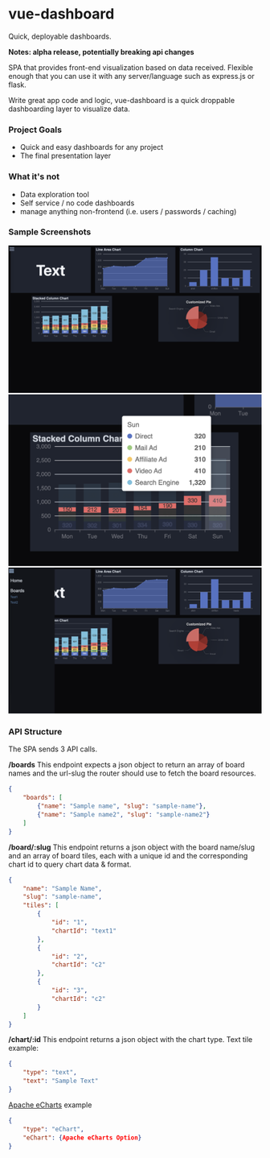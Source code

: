 # vue-dashboard

Quick, deployable dashboards. 

**Notes: alpha release, potentially breaking api changes**

SPA that provides front-end visualization based on data received. Flexible enough that you can use it with any server/language such as express.js or flask. 

Write great app code and logic, vue-dashboard is a quick droppable dashboarding layer to visualize data.

### Project Goals
- Quick and easy dashboards for any project
- The final presentation layer

### What it's not
- Data exploration tool
- Self service / no code dashboards
- manage anything non-frontend (i.e. users / passwords / caching)

### Sample Screenshots
![sample dashboard](images/sample.png "Sample")
![sample dashboard](images/sample1.png "Sample")
![sample dashboard](images/sample2.png "Sample")

### API Structure
The SPA sends 3 API calls. 

**/boards**
This endpoint expects a json object to return an array of board names and the url-slug the router should use to fetch the board resources.
```json
{
    "boards": [
        {"name": "Sample name", "slug": "sample-name"},
        {"name": "Sample name2", "slug": "sample-name2"}
    ]
}
```

**/board/:slug**
This endpoint returns a json object with the board name/slug and an array of board tiles, each with a unique id and the corresponding chart id to query chart data & format.
```json
{
    "name": "Sample Name",
    "slug": "sample-name",
    "tiles": [
        {
            "id": "1",
            "chartId": "text1"
        },
        {
            "id": "2",
            "chartId": "c2"
        },
        {
            "id": "3",
            "chartId": "c2"
        }
    ]
}
```

**/chart/:id**
This endpoint returns a json object with the chart type.
Text tile example:
```json
{
    "type": "text",
    "text": "Sample Text"
}
```

[Apache eCharts](https://echarts.apache.org/en/index.html) example
```json
{
    "type": "eChart",
    "eChart": {Apache eCharts Option}
}
```
